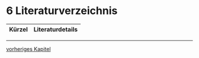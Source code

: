 # 6 Literaturverzeichnis
| Kürzel        | Literaturdetails                                                                                                                                                                                                                                                                                                                                                                                                                                |
| ------------- | ---------------------------|



------------
[vorheriges Kapitel](5_Fazit.md)
